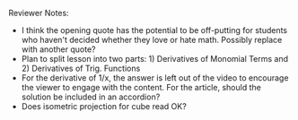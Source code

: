 
Reviewer Notes:

- I think the opening quote has the potential to be off-putting for students who haven't decided whether they love or hate math. Possibly replace with another quote?
- Plan to split lesson into two parts: 1) Derivatives of Monomial Terms and 2) Derivatives of Trig. Functions
- For the derivative of 1/x, the answer is left out of the video to encourage the viewer to engage with the content. For the article, should the solution be included in an accordion?
- Does isometric projection for cube read OK?
